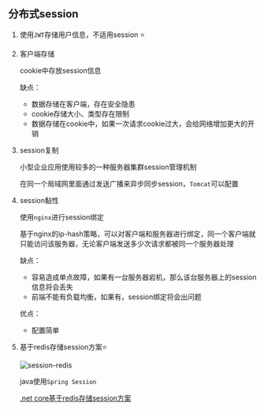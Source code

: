 ## 分布式session

1. 使用```JWT```存储用户信息，不适用session ⭐

2. 客户端存储

    cookie中存放session信息

    缺点：

    * 数据存储在客户端，存在安全隐患
    * cookie存储大小、类型存在限制
    * 数据存储在cookie中，如果一次请求cookie过大，会给网络增加更大的开销

3. session复制

    小型企业应用使用较多的一种服务器集群session管理机制

    在同一个局域网里面通过发送广播来异步同步session，```Tomcat```可以配置

4. session黏性

    使用```nginx```进行session绑定

    基于nginx的ip-hash策略，可以对客户端和服务器进行绑定，同一个客户端就只能访问该服务器，无论客户端发送多少次请求都被同一个服务器处理

    缺点：

    * 容易造成单点故障，如果有一台服务器宕机，那么该台服务器上的session信息将会丢失
    * 前端不能有负载均衡，如果有，session绑定将会出问题

    优点：

    * 配置简单

5. 基于redis存储session方案⭐

    ![session-redis](https://img-blog.csdnimg.cn/2befba0a53ad413c9c669ddc4b3d7a17.png)

    java使用```Spring Session```

    [.net core基于redis存储session方案]()


